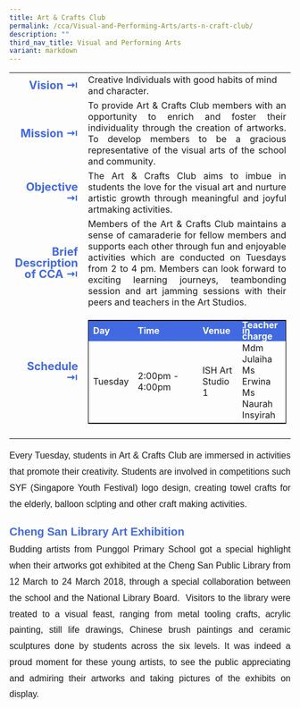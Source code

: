 ```yaml
---
title: Art & Crafts Club
permalink: /cca/Visual-and-Performing-Arts/arts-n-craft-club/
description: ""
third_nav_title: Visual and Performing Arts
variant: markdown
---
```

<table>
	<tbody><tr><td width="70" style="line-height:1; font-weight:bold; font-size: 20px; color:royalblue; border:0px solid black; text-align:right">Vision ⇥</td>
		<td>Creative Individuals with good habits of mind and character.</td>
	</tr>
	<tr><td style="line-height:1; font-weight:bold; font-size: 20px; color:royalblue; border:0px solid black; text-align:right">Mission ⇥</td>
		<td style="text-align:justify">To provide Art &amp; Crafts Club members with an opportunity to enrich and foster their individuality through the creation of artworks. To develop members to be a gracious representative of the visual arts of the school and community.</td>
	</tr>
	<tr><td style="line-height:1; font-weight:bold; font-size: 20px; color:royalblue; border:0px solid black; text-align:right">Objective ⇥</td>
		<td style="text-align:justify">The Art &amp; Crafts Club aims to imbue in students the love for the visual art and nurture artistic growth through meaningful and joyful artmaking activities.</td>
	</tr>
		<tr><td style="line-height:1; font-weight:bold; font-size: 20px; color:royalblue; border:0px solid black; text-align:right">Brief Description of CCA ⇥</td>
		<td style="text-align:justify">Members of the Art &amp; Crafts Club maintains a sense of camaraderie for fellow members and supports each other through fun and enjoyable activities which are conducted on Tuesdays from 2 to 4 pm. Members can look forward to exciting learning journeys, teambonding session and art jamming sessions with their peers and teachers in the Art Studios.</td>
	</tr>
	<tr><td style="line-height:1; font-weight:bold; font-size: 20px; color:royalblue; border:0px solid black; text-align:right">Schedule ⇥</td>
		<td>
			<table style="border:1px solid black">
		<tbody>
			<tr style="line-height:10px; font-weight: bold; background-color:royalblue; font-size:16px;color:white"><td>Day</td><td width="100">Time</td><td>Venue</td><td>Teacher in charge</td></tr>
			<tr><td>Tuesday</td><td>2:00pm - 4:00pm</td><td>ISH Art Studio 1</td><td>Mdm Julaiha<br>Ms Erwina<br>Ms Naurah Insyirah</td></tr>
		</tbody>
	</table>
		</td>
	</tr>
	<tr><td></td></tr>
</tbody></table>


<div style="font-family:arial; font-size:16px; text-align:justify; line-height:1.8">Every Tuesday, students in Art &amp; Crafts Club are immersed in activities that promote their creativity. Students are involved in competitions such SYF (Singapore Youth Festival) logo design, creating towel crafts for the elderly, balloon sclpting and other craft making activities.</div>
<br>
<div style="font-family:arial; font-size:20px; color:royalblue; font-weight:bold; line-height:1.8">Cheng San Library Art Exhibition</div>
<div style="font-family:arial; font-size:16px; text-align:justify; line-height:1.8">Budding artists from Punggol Primary School got a special highlight when their artworks got exhibited at the Cheng San Public Library from 12 March to 24 March 2018, through a special collaboration between the school and the National Library Board.&nbsp; Visitors to the library were treated to a visual feast, ranging from metal tooling crafts, acrylic painting, still life drawings, Chinese brush paintings and ceramic sculptures done by students across the six levels. It was indeed a proud moment for these young artists, to see the public appreciating and admiring their artworks and taking pictures of the exhibits on display.</div>